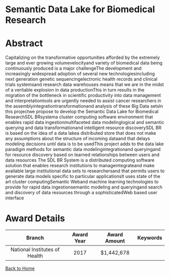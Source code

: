 
Semantic Data Lake for Biomedical Research
==========================================

# Abstract


Capitalizing on the transformative opportunities afforded by the extremely large and ever growing volumevelocityand variety of biomedical data being continuously produced is a major challengeThe development and increasingly widespread adoption of several new technologiesincluding next generation genetic sequencingelectronic health records and clinical trials systemsand research data warehouses means that we are in the midst of a veritable explosion in data productionThis in turn results in the migration of the bottleneck in scientific productivity into data management and interpretationtools are urgently needed to assist cancer researchers in the assemblyintegrationtransformationand analysis of these Big Data setsIn this projectwe propose to develop the Semantic Data Lake for Biomedical ResearchSDL BRsystema cluster computing software environment that enables rapid data ingestionmultifaceted data modelinglogical and semantic querying and data transformationand intelligent resource discoverySDL BR is based on the idea of a data lakea distributed store that does not make any assumptions about the structure of incoming dataand that delays modeling decisions until data is to be usedThis project adds to the data lake paradigm methods for semantic data modelingintegrationand queryingand for resource discovery based on learned relationships between users and data resources The SDL BR System is a distributed computing software solution that enables research institutions to manageintegrateand make available large institutional data sets to researchersand that permits users to generate data models specific to particular applicationsIt uses state of the art cluster computingSemantic Weband machine learning technologies to provide for rapid data ingestionsemantic modeling and queryingand search and discovery of data resources through a sophisticatedWeb based user interface  

# Award Details

|Branch|Award Year|Award Amount|Keywords|
| :---: | :---: | :---: | :---: |
|National Institutes of Health|2017|$1,442,678||
  
  


[Back to Home](https://github.com/chrischow/dod_sbir_awards/JH/#2510)